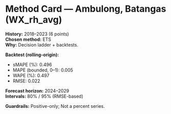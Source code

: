 # Method Card — Ambulong, Batangas (WX_rh_avg)

**History:** 2018–2023 (6 points)  
**Chosen method:** ETS  
**Why:** Decision ladder + backtests.

**Backtest (rolling-origin):**
- sMAPE (%): 0.496
- MAPE (bounded, 0–1): 0.005
- WAPE (%): 0.497
- RMSE: 0.022

**Forecast horizon:** 2024–2029  
**Intervals:** 80% / 95% (RMSE-based)

**Guardrails:** Positive-only; Not a percent series.
